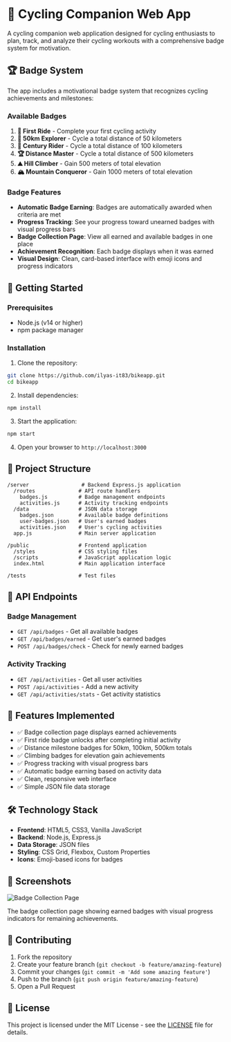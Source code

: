 # 🚴 Cycling Companion Web App

A cycling companion web application designed for cycling enthusiasts to plan, track, and analyze their cycling workouts with a comprehensive badge system for motivation.

## 🏆 Badge System

The app includes a motivational badge system that recognizes cycling achievements and milestones:

### Available Badges

1. **🚴 First Ride** - Complete your first cycling activity
2. **🏃 50km Explorer** - Cycle a total distance of 50 kilometers
3. **🚵 Century Rider** - Cycle a total distance of 100 kilometers  
4. **🏆 Distance Master** - Cycle a total distance of 500 kilometers
5. **⛰️ Hill Climber** - Gain 500 meters of total elevation
6. **🏔️ Mountain Conqueror** - Gain 1000 meters of total elevation

### Badge Features

- **Automatic Badge Earning**: Badges are automatically awarded when criteria are met
- **Progress Tracking**: See your progress toward unearned badges with visual progress bars
- **Badge Collection Page**: View all earned and available badges in one place
- **Achievement Recognition**: Each badge displays when it was earned
- **Visual Design**: Clean, card-based interface with emoji icons and progress indicators

## 🚀 Getting Started

### Prerequisites

- Node.js (v14 or higher)
- npm package manager

### Installation

1. Clone the repository:
```bash
git clone https://github.com/ilyas-it83/bikeapp.git
cd bikeapp
```

2. Install dependencies:
```bash
npm install
```

3. Start the application:
```bash
npm start
```

4. Open your browser to `http://localhost:3000`

## 📁 Project Structure

```
/server                 # Backend Express.js application
  /routes              # API route handlers
    badges.js          # Badge management endpoints
    activities.js      # Activity tracking endpoints
  /data                # JSON data storage
    badges.json        # Available badge definitions
    user-badges.json   # User's earned badges
    activities.json    # User's cycling activities
  app.js               # Main server application

/public                # Frontend application
  /styles              # CSS styling files
  /scripts             # JavaScript application logic
  index.html           # Main application interface

/tests                 # Test files
```

## 🔧 API Endpoints

### Badge Management
- `GET /api/badges` - Get all available badges
- `GET /api/badges/earned` - Get user's earned badges
- `POST /api/badges/check` - Check for newly earned badges

### Activity Tracking
- `GET /api/activities` - Get all user activities
- `POST /api/activities` - Add a new activity
- `GET /api/activities/stats` - Get activity statistics

## 🎯 Features Implemented

- ✅ Badge collection page displays earned achievements
- ✅ First ride badge unlocks after completing initial activity
- ✅ Distance milestone badges for 50km, 100km, 500km totals
- ✅ Climbing badges for elevation gain achievements
- ✅ Progress tracking with visual progress bars
- ✅ Automatic badge earning based on activity data
- ✅ Clean, responsive web interface
- ✅ Simple JSON file data storage

## 🛠️ Technology Stack

- **Frontend**: HTML5, CSS3, Vanilla JavaScript
- **Backend**: Node.js, Express.js
- **Data Storage**: JSON files
- **Styling**: CSS Grid, Flexbox, Custom Properties
- **Icons**: Emoji-based icons for badges

## 📸 Screenshots

![Badge Collection Page](https://github.com/user-attachments/assets/3970bd63-02c1-44a8-83f9-b50579b235e4)

The badge collection page showing earned badges with visual progress indicators for remaining achievements.

## 🤝 Contributing

1. Fork the repository
2. Create your feature branch (`git checkout -b feature/amazing-feature`)
3. Commit your changes (`git commit -m 'Add some amazing feature'`)
4. Push to the branch (`git push origin feature/amazing-feature`)
5. Open a Pull Request

## 📄 License

This project is licensed under the MIT License - see the [LICENSE](LICENSE) file for details.